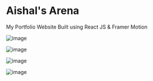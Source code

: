 # Aishal's Arena

My Portfolio Website Built using React JS &amp; Framer Motion

![image](https://user-images.githubusercontent.com/99723773/173986793-327910ab-ad72-4292-8533-1e700a33c436.png)



![image](https://user-images.githubusercontent.com/99723773/173986893-e3c61aef-1c56-418a-9dd1-42186b7c0ff7.png)




![image](https://user-images.githubusercontent.com/99723773/173986981-b84dec74-fb5e-4497-a0e9-ae0ea0970aa0.png)




![image](https://user-images.githubusercontent.com/99723773/174238635-c472da49-da8b-4383-83f9-95357f9f6d3b.png)



